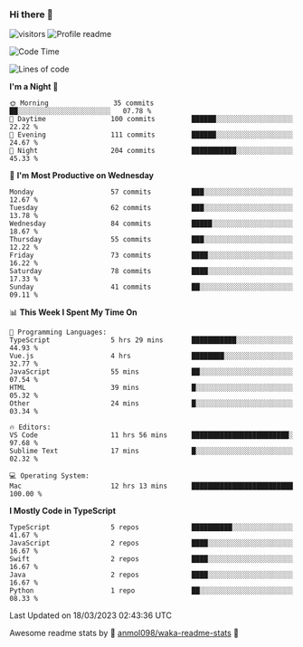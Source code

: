 ### Hi there 👋  
![visitors](https://visitor-badge.laobi.icu/badge?page_id=leverglowh) ![Profile readme](https://github.com/leverglowh/leverglowh/workflows/Profile%20readme/badge.svg?branch=master)

<!--START_SECTION:waka-->
![Code Time](http://img.shields.io/badge/Code%20Time-1%2C986%20hrs%2046%20mins-blue)

![Lines of code](https://img.shields.io/badge/From%20Hello%20World%20I%27ve%20Written-184.3%20thousand%20lines%20of%20code-blue)

**I'm a Night 🦉** 

```text
🌞 Morning                35 commits          ██░░░░░░░░░░░░░░░░░░░░░░░   07.78 % 
🌆 Daytime                100 commits         ██████░░░░░░░░░░░░░░░░░░░   22.22 % 
🌃 Evening                111 commits         ██████░░░░░░░░░░░░░░░░░░░   24.67 % 
🌙 Night                  204 commits         ███████████░░░░░░░░░░░░░░   45.33 % 
```
📅 **I'm Most Productive on Wednesday** 

```text
Monday                   57 commits          ███░░░░░░░░░░░░░░░░░░░░░░   12.67 % 
Tuesday                  62 commits          ███░░░░░░░░░░░░░░░░░░░░░░   13.78 % 
Wednesday                84 commits          █████░░░░░░░░░░░░░░░░░░░░   18.67 % 
Thursday                 55 commits          ███░░░░░░░░░░░░░░░░░░░░░░   12.22 % 
Friday                   73 commits          ████░░░░░░░░░░░░░░░░░░░░░   16.22 % 
Saturday                 78 commits          ████░░░░░░░░░░░░░░░░░░░░░   17.33 % 
Sunday                   41 commits          ██░░░░░░░░░░░░░░░░░░░░░░░   09.11 % 
```


📊 **This Week I Spent My Time On** 

```text
💬 Programming Languages: 
TypeScript               5 hrs 29 mins       ███████████░░░░░░░░░░░░░░   44.93 % 
Vue.js                   4 hrs               ████████░░░░░░░░░░░░░░░░░   32.77 % 
JavaScript               55 mins             ██░░░░░░░░░░░░░░░░░░░░░░░   07.54 % 
HTML                     39 mins             █░░░░░░░░░░░░░░░░░░░░░░░░   05.32 % 
Other                    24 mins             █░░░░░░░░░░░░░░░░░░░░░░░░   03.34 % 

🔥 Editors: 
VS Code                  11 hrs 56 mins      ████████████████████████░   97.68 % 
Sublime Text             17 mins             █░░░░░░░░░░░░░░░░░░░░░░░░   02.32 % 

💻 Operating System: 
Mac                      12 hrs 13 mins      █████████████████████████   100.00 % 
```

**I Mostly Code in TypeScript** 

```text
TypeScript               5 repos             ██████████░░░░░░░░░░░░░░░   41.67 % 
JavaScript               2 repos             ████░░░░░░░░░░░░░░░░░░░░░   16.67 % 
Swift                    2 repos             ████░░░░░░░░░░░░░░░░░░░░░   16.67 % 
Java                     2 repos             ████░░░░░░░░░░░░░░░░░░░░░   16.67 % 
Python                   1 repo              ██░░░░░░░░░░░░░░░░░░░░░░░   08.33 % 
```




 Last Updated on 18/03/2023 02:43:36 UTC
<!--END_SECTION:waka-->


Awesome readme stats by :star2: [anmol098/waka-readme-stats](https://github.com/anmol098/waka-readme-stats) :star2:
